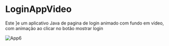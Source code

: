 # LoginAppVideo
Este ]e um aplicativo Java de pagina de login animado com fundo em vídeo, com animação ao clicar no botão mostrar login

![App6](https://github.com/DesenvolvedorFrancisco/LoginAppVideo/assets/142500006/33439f3c-99b2-40d3-87cb-13bbe3816b97)

